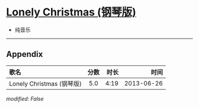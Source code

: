 # [Lonely Christmas (钢琴版)](https://music.163.com/song?id=26608866)

* 纯音乐


---

## Appendix

|歌名|分数|时长|时间|
|:---|:---:|---:|---:|
|Lonely Christmas (钢琴版)|5.0|4:19|2013-06-26

*modified: False*